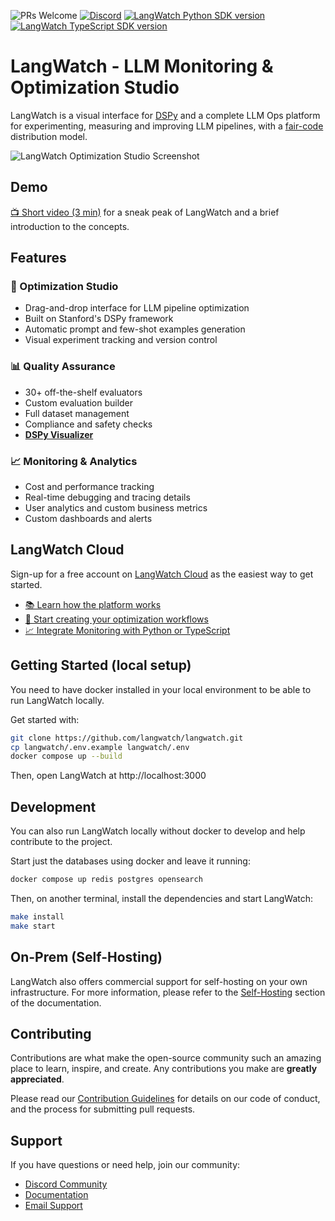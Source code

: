 ![PRs Welcome](https://img.shields.io/badge/PRs-welcome-brightgreen.svg)
[![Discord](https://img.shields.io/badge/LangWatch-Discord-%235865F2.svg)](https://discord.gg/kT4PhDS2gH)
[![LangWatch Python SDK version](https://img.shields.io/pypi/v/langwatch?color=007EC6)](https://pypi.org/project/langwatch/)
[![LangWatch TypeScript SDK version](https://img.shields.io/npm/v/langwatch?color=007EC6)](https://www.npmjs.com/package/langwatch)

# LangWatch - LLM Monitoring & Optimization Studio

LangWatch is a visual interface for [DSPy](https://github.com/stanfordnlp/dspy) and a complete LLM Ops platform for experimenting, measuring and improving LLM pipelines, with a [fair-code](https://faircode.io/) distribution model.

![LangWatch Optimization Studio Screenshot](https://github.com/user-attachments/assets/72d12686-d70b-471b-ab20-0ddfbbc65cff)

## Demo

[📺 Short video (3 min)](https://www.youtube.com/watch?v=dZG44oRTz84) for a sneak peak of LangWatch and a brief introduction to the concepts.

## Features

### 🎯 Optimization Studio
- Drag-and-drop interface for LLM pipeline optimization
- Built on Stanford's DSPy framework
- Automatic prompt and few-shot examples generation
- Visual experiment tracking and version control

### 📊 Quality Assurance
- 30+ off-the-shelf evaluators
- Custom evaluation builder
- Full dataset management
- Compliance and safety checks
- [**DSPy Visualizer**](https://docs.langwatch.ai/dspy-visualization/quickstart)


### 📈 Monitoring & Analytics
- Cost and performance tracking
- Real-time debugging and tracing details
- User analytics and custom business metrics
- Custom dashboards and alerts

## LangWatch Cloud

Sign-up for a free account on [LangWatch Cloud](https://app.langwatch.ai) as the easiest way to get started.

- [📚 Learn how the platform works](https://docs.langwatch.ai/)
- [🚀 Start creating your optimization workflows](https://app.langwatch.ai/)
- [📈 Integrate Monitoring with Python or TypeScript](https://docs.langwatch.ai/integration/overview)

## Getting Started (local setup)

You need to have docker installed in your local environment to be able to run LangWatch locally.

Get started with:

```bash
git clone https://github.com/langwatch/langwatch.git
cp langwatch/.env.example langwatch/.env
docker compose up --build
```

Then, open LangWatch at http://localhost:3000

## Development

You can also run LangWatch locally without docker to develop and help contribute to the project.

Start just the databases using docker and leave it running:

```bash
docker compose up redis postgres opensearch
```

Then, on another terminal, install the dependencies and start LangWatch:

```bash
make install
make start
```

## On-Prem (Self-Hosting)

LangWatch also offers commercial support for self-hosting on your own infrastructure. For more information, please refer to the [Self-Hosting](https://docs.langwatch.ai/self-hosting) section of the documentation.

## Contributing

Contributions are what make the open-source community such an amazing place to learn, inspire, and create. Any contributions you make are **greatly appreciated**.

Please read our [Contribution Guidelines](CONTRIBUTING.md) for details on our code of conduct, and the process for submitting pull requests.

## Support

If you have questions or need help, join our community:

- [Discord Community](https://discord.gg/kT4PhDS2gH)
- [Documentation](https://docs.langwatch.ai)
- [Email Support](mailto:support@langwatch.ai)
